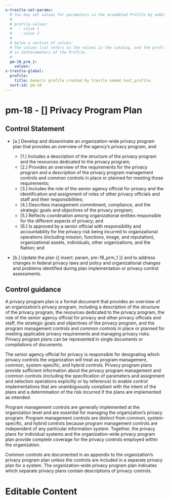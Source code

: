 ```yaml
---
x-trestle-set-params:
  # You may set values for parameters in the assembled Profile by adding
  #
  # profile-values:
  #   - value 1
  #   - value 2
  #
  # below a section of values:
  # The values list refers to the values in the catalog, and the profile-values represent values
  # in SetParameters of the Profile.
  #
  pm-18_prm_1:
    values:
x-trestle-global:
  profile:
    title: Generic profile created by trestle named test_profile.
  sort-id: pm-18
---
```


# pm-18 - \[\] Privacy Program Plan

## Control Statement

- \[a.\] Develop and disseminate an organization-wide privacy program plan that provides an overview of the agency’s privacy program, and:

  - \[1.\] Includes a description of the structure of the privacy program and the resources dedicated to the privacy program;
  - \[2.\] Provides an overview of the requirements for the privacy program and a description of the privacy program management controls and common controls in place or planned for meeting those requirements;
  - \[3.\] Includes the role of the senior agency official for privacy and the identification and assignment of roles of other privacy officials and staff and their responsibilities;
  - \[4.\] Describes management commitment, compliance, and the strategic goals and objectives of the privacy program;
  - \[5.\] Reflects coordination among organizational entities responsible for the different aspects of privacy; and
  - \[6.\] Is approved by a senior official with responsibility and accountability for the privacy risk being incurred to organizational operations (including mission, functions, image, and reputation), organizational assets, individuals, other organizations, and the Nation; and

- \[b.\] Update the plan {{ insert: param, pm-18_prm_1 }} and to address changes in federal privacy laws and policy and organizational changes and problems identified during plan implementation or privacy control assessments.

## Control guidance

A privacy program plan is a formal document that provides an overview of an organization’s privacy program, including a description of the structure of the privacy program, the resources dedicated to the privacy program, the role of the senior agency official for privacy and other privacy officials and staff, the strategic goals and objectives of the privacy program, and the program management controls and common controls in place or planned for meeting applicable privacy requirements and managing privacy risks. Privacy program plans can be represented in single documents or compilations of documents.

The senior agency official for privacy is responsible for designating which privacy controls the organization will treat as program management, common, system-specific, and hybrid controls. Privacy program plans provide sufficient information about the privacy program management and common controls (including the specification of parameters and assignment and selection operations explicitly or by reference) to enable control implementations that are unambiguously compliant with the intent of the plans and a determination of the risk incurred if the plans are implemented as intended.

Program management controls are generally implemented at the organization level and are essential for managing the organization’s privacy program. Program management controls are distinct from common, system-specific, and hybrid controls because program management controls are independent of any particular information system. Together, the privacy plans for individual systems and the organization-wide privacy program plan provide complete coverage for the privacy controls employed within the organization.

Common controls are documented in an appendix to the organization’s privacy program plan unless the controls are included in a separate privacy plan for a system. The organization-wide privacy program plan indicates which separate privacy plans contain descriptions of privacy controls.

# Editable Content

<!-- Make additions and edits below -->
<!-- The above represents the contents of the control as received by the profile, prior to additions. -->
<!-- If the profile makes additions to the control, they will appear below. -->
<!-- The above markdown may not be edited but you may edit the content below, and/or introduce new additions to be made by the profile. -->
<!-- If there is a yaml header at the top, parameter values may be edited. Use --set-parameters to incorporate the changes during assembly. -->
<!-- The content here will then replace what is in the profile for this control, after running profile-assemble. -->
<!-- The current profile has no added parts for this control, but you may add new ones here. -->
<!-- Each addition must have a heading either of the form ## Control my_addition_name -->
<!-- or ## Part a. (where the a. refers to one of the control statement labels.) -->
<!-- "## Control" parts are new parts added after the statement part. -->
<!-- "## Part" parts are new parts added into the top-level statement part with that label. -->
<!-- Subparts may be added with nested hash levels of the form ### My Subpart Name -->
<!-- underneath the parent ## Control or ## Part being added -->
<!-- See https://ibm.github.io/compliance-trestle/tutorials/ssp_profile_catalog_authoring/ssp_profile_catalog_authoring for guidance. -->
